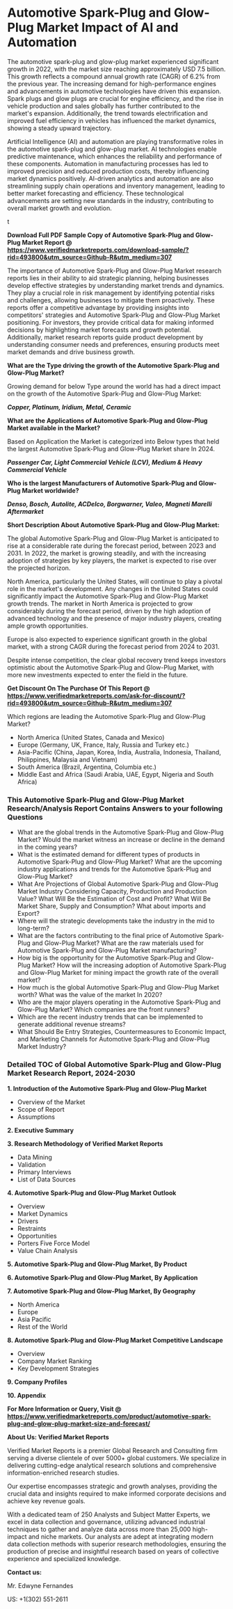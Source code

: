 <meta name="title" content="Global  Automotive Spark-Plug and Glow-Plug Market Impact of AI and Automation"><meta name="description" content="  The automotive spark-plug and glow-plug market experienced significant growth in 2022, with the market size reaching approximately USD 7.5 billion. This growth refle"><meta name="title" content=" Automotive Spark-Plug and Glow-Plug Market Size, Share, Scope, Trends, Growth, Opportunities, Analysis, Forecast"> <h1>Automotive Spark-Plug and Glow-Plug Market Impact of AI and Automation</h1> <p>The automotive spark-plug and glow-plug market experienced significant growth in 2022, with the market size reaching approximately USD 7.5 billion. This growth reflects a compound annual growth rate (CAGR) of 6.2% from the previous year. The increasing demand for high-performance engines and advancements in automotive technologies have driven this expansion. Spark plugs and glow plugs are crucial for engine efficiency, and the rise in vehicle production and sales globally has further contributed to the market's expansion. Additionally, the trend towards electrification and improved fuel efficiency in vehicles has influenced the market dynamics, showing a steady upward trajectory.</p> <p>Artificial Intelligence (AI) and automation are playing transformative roles in the automotive spark-plug and glow-plug market. AI technologies enable predictive maintenance, which enhances the reliability and performance of these components. Automation in manufacturing processes has led to improved precision and reduced production costs, thereby influencing market dynamics positively. AI-driven analytics and automation are also streamlining supply chain operations and inventory management, leading to better market forecasting and efficiency. These technological advancements are setting new standards in the industry, contributing to overall market growth and evolution.</p> t</p><p id="" class=""><strong>Download Full PDF Sample Copy of Automotive Spark-Plug and Glow-Plug Market Report @ <a href="https://www.verifiedmarketreports.com/download-sample/?rid=493800&utm_source=Github-R&utm_medium=307" target="_blank">https://www.verifiedmarketreports.com/download-sample/?rid=493800&utm_source=Github-R&utm_medium=307</a></strong></p><p>The importance of&nbsp;Automotive Spark-Plug and Glow-Plug Market research reports lies in their ability to aid strategic planning, helping businesses develop effective strategies by understanding market trends and dynamics. They play a crucial role in risk management by identifying potential risks and challenges, allowing businesses to mitigate them proactively. These reports offer a competitive advantage by providing insights into competitors' strategies and Automotive Spark-Plug and Glow-Plug Market positioning. For investors, they provide critical data for making informed decisions by highlighting market forecasts and growth potential. Additionally, market research reports guide product development by understanding consumer needs and preferences, ensuring products meet market demands and drive business growth.</p><p><strong>What are the&nbsp;Type driving the growth of the Automotive Spark-Plug and Glow-Plug Market?</strong></p><p id="" class="">Growing demand for below Type around the world has had a direct impact on the growth of the Automotive Spark-Plug and Glow-Plug Market:</p><em><strong>Copper, Platinum, Iridium, Metal, Ceramic</strong></em></p><strong>What are the&nbsp;Applications&nbsp;of Automotive Spark-Plug and Glow-Plug Market available in the Market?</strong></p><p id="" class="">Based on Application the Market is categorized into Below types that held the largest Automotive Spark-Plug and Glow-Plug Market share In 2024.</p><em><strong>Passenger Car, Light Commercial Vehicle (LCV), Medium & Heavy Commercial Vehicle</strong></em></p><strong>Who is the largest Manufacturers of Automotive Spark-Plug and Glow-Plug Market worldwide?</strong></p><p><em><strong>Denso, Bosch, Autolite, ACDelco, Borgwarner, Valeo, Magneti Marelli Aftermarket</strong></em></p><p id="" class=""><strong>Short Description About Automotive Spark-Plug and Glow-Plug Market:</strong></p><p>The global Automotive Spark-Plug and Glow-Plug Market is anticipated to rise at a considerable rate during the forecast period, between 2023 and 2031. In 2022, the market is growing steadily, and with the increasing adoption of strategies by key players, the market is expected to rise over the projected horizon.</p><p>North America, particularly the United States, will continue to play a pivotal role in the market's development. Any changes in the United States could significantly impact the Automotive Spark-Plug and Glow-Plug Market growth trends. The market in North America is projected to grow considerably during the forecast period, driven by the high adoption of advanced technology and the presence of major industry players, creating ample growth opportunities.</p><p>Europe is also expected to experience significant growth in the global market, with a strong CAGR during the forecast period from 2024 to 2031.</p><p>Despite intense competition, the clear global recovery trend keeps investors optimistic about the Automotive Spark-Plug and Glow-Plug Market, with more new investments expected to enter the field in the future.</p><p id="" class=""><strong>Get Discount On The Purchase Of This Report @ <a href="https://www.verifiedmarketreports.com/ask-for-discount/?rid=493800&utm_source=Github-R&utm_medium=307" target="_blank">https://www.verifiedmarketreports.com/ask-for-discount/?rid=493800&utm_source=Github-R&utm_medium=307</a></strong></p>Which regions are leading the Automotive Spark-Plug and Glow-Plug Market?</p><ul><li>North America (United States, Canada and Mexico)</li><li>Europe (Germany, UK, France, Italy, Russia and Turkey etc.)</li><li>Asia-Pacific (China, Japan, Korea, India, Australia, Indonesia, Thailand, Philippines, Malaysia and Vietnam)</li><li>South America (Brazil, Argentina, Columbia etc.)</li><li>Middle East and Africa (Saudi Arabia, UAE, Egypt, Nigeria and South Africa)</li></ul><h3 id="" class="">This Automotive Spark-Plug and Glow-Plug Market Research/Analysis Report Contains Answers to your following Questions</h3><ul><li>What are the global trends in the Automotive Spark-Plug and Glow-Plug Market? Would the market witness an increase or decline in the demand in the coming years?</li><li>What is the estimated demand for different types of products in Automotive Spark-Plug and Glow-Plug Market? What are the upcoming industry applications and trends for the Automotive Spark-Plug and Glow-Plug Market?</li><li>What Are Projections of Global Automotive Spark-Plug and Glow-Plug Market Industry Considering Capacity, Production and Production Value? What Will Be the Estimation of Cost and Profit? What Will Be Market Share, Supply and Consumption? What about imports and Export?</li><li>Where will the strategic developments take the industry in the mid to long-term?</li><li>What are the factors contributing to the final price of Automotive Spark-Plug and Glow-Plug Market? What are the raw materials used for Automotive Spark-Plug and Glow-Plug Market manufacturing?</li><li>How big is the opportunity for the Automotive Spark-Plug and Glow-Plug Market? How will the increasing adoption of Automotive Spark-Plug and Glow-Plug Market for mining impact the growth rate of the overall market?</li><li>How much is the global Automotive Spark-Plug and Glow-Plug Market worth? What was the value of the market In 2020?</li><li>Who are the major players operating in the Automotive Spark-Plug and Glow-Plug Market? Which companies are the front runners?</li><li>Which are the recent industry trends that can be implemented to generate additional revenue streams?</li><li>What Should Be Entry Strategies, Countermeasures to Economic Impact, and Marketing Channels for Automotive Spark-Plug and Glow-Plug Market Industry?</li></ul><h3 id="" class="">Detailed TOC of Global Automotive Spark-Plug and Glow-Plug Market Research Report, 2024-2030</h3><p id="" class=""><strong>1. Introduction of the Automotive Spark-Plug and Glow-Plug Market</strong></p><ul><li>Overview of the Market</li><li>Scope of Report</li><li>Assumptions</li></ul><p id="" class=""><strong>2. Executive Summary</strong></p><p id="" class=""><strong>3. Research Methodology of Verified Market Reports</strong></p><ul><li>Data Mining</li><li>Validation</li><li>Primary Interviews</li><li>List of Data Sources</li></ul><p id="" class=""><strong>4. Automotive Spark-Plug and Glow-Plug Market Outlook</strong></p><ul><li>Overview</li><li>Market Dynamics</li><li>Drivers</li><li>Restraints</li><li>Opportunities</li><li>Porters Five Force Model</li><li>Value Chain Analysis</li></ul><p id="" class=""><strong>5. Automotive Spark-Plug and Glow-Plug Market, By Product</strong></p><p id="" class=""><strong>6. Automotive Spark-Plug and Glow-Plug Market, By Application</strong></p><p id="" class=""><strong>7. Automotive Spark-Plug and Glow-Plug Market, By Geography</strong></p><ul><li>North America</li><li>Europe</li><li>Asia Pacific</li><li>Rest of the World</li></ul><p id="" class=""><strong>8. Automotive Spark-Plug and Glow-Plug Market Competitive Landscape</strong></p><ul><li>Overview</li><li>Company Market Ranking</li><li>Key Development Strategies</li></ul><p id="" class=""><strong>9. Company Profiles</strong></p><p id="" class=""><strong>10. Appendix</strong></p><p id="" class=""><strong>For More Information or Query, Visit @ <a href="https://www.verifiedmarketreports.com/product/automotive-spark-plug-and-glow-plug-market-size-and-forecast/" target="_blank">https://www.verifiedmarketreports.com/product/automotive-spark-plug-and-glow-plug-market-size-and-forecast/</a></strong></p><p id="" class=""><strong>About Us: Verified Market Reports</strong></p><p id="" class="">Verified Market Reports is a premier Global Research and Consulting firm serving a diverse clientele of over 5000+ global customers. We specialize in delivering cutting-edge analytical research solutions and comprehensive information-enriched research studies.</p><p id="" class="">Our expertise encompasses strategic and growth analyses, providing the crucial data and insights required to make informed corporate decisions and achieve key revenue goals.</p><p id="" class="">With a dedicated team of 250 Analysts and Subject Matter Experts, we excel in data collection and governance, utilizing advanced industrial techniques to gather and analyze data across more than 25,000 high-impact and niche markets. Our analysts are adept at integrating modern data collection methods with superior research methodologies, ensuring the production of precise and insightful research based on years of collective experience and specialized knowledge.</p><p id="" class=""><strong>Contact us:</strong></p><p id="" class="">Mr. Edwyne Fernandes</p><p id="" class="">US: +1(302) 551-2611</p>